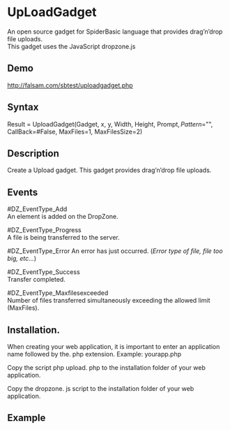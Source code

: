 # UpLoadGadget
An open source gadget for SpiderBasic language that provides drag’n’drop file uploads.   
This gadget uses the JavaScript dropzone.js

## Demo  
http://falsam.com/sbtest/uploadgadget.php

## Syntax
Result = UploadGadget(Gadget, x, y, Width, Height, Prompt$, Pattern$="", CallBack=#False, MaxFiles=1, MaxFilesSize=2)

## Description
Create a Upload gadget. This gadget provides drag’n’drop file uploads.  

## Events
#DZ_EventType_Add  
An element is added on the DropZone.   
 
#DZ_EventType_Progress  
A file is being transferred to the server.  

#DZ_EventType_Error 
An error has just occurred. (_Error type of file, file too big, etc..._)  

#DZ_EventType_Success  
Transfer completed.  
    
#DZ_EventType_Maxfilesexceeded  
Number of files transferred simultaneously exceeding the allowed limit (MaxFiles).

## Installation. 
When creating your web application, it is important to enter an application name followed by the. php extension.
Example: yourapp.php  

Copy the script php upload. php to the installation folder of your web application.

Copy the dropzone. js script to the installation folder of your web application.


## Example
   
